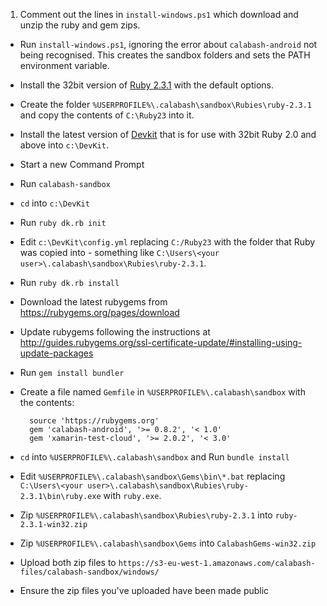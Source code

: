 1. Comment out the lines in `install-windows.ps1` which download and unzip the ruby and gem zips.
- Run `install-windows.ps1`, ignoring the error about `calabash-android` not being recognised.  This creates the sandbox folders and sets the PATH environment variable.
- Install the 32bit version of [Ruby 2.3.1](http://rubyinstaller.org/downloads/) with the default options.
- Create the folder `%USERPROFILE%\.calabash\sandbox\Rubies\ruby-2.3.1` and copy the contents of `C:\Ruby23` into it.
- Install the latest version of [Devkit](http://rubyinstaller.org/downloads/) that is for use with 32bit Ruby 2.0 and above into `c:\DevKit`.
- Start a new Command Prompt
- Run `calabash-sandbox`
- `cd` into `c:\DevKit`
- Run `ruby dk.rb init`
- Edit `c:\DevKit\config.yml` replacing `C:/Ruby23` with the folder that Ruby was copied into - something like `C:\Users\<your user>\.calabash\sandbox\Rubies\ruby-2.3.1`.
- Run `ruby dk.rb install`
- Download the latest rubygems from https://rubygems.org/pages/download
- Update rubygems following the instructions at http://guides.rubygems.org/ssl-certificate-update/#installing-using-update-packages
- Run `gem install bundler`
- Create a file named `Gemfile` in `%USERPROFILE%\.calabash\sandbox` with the contents:

        source 'https://rubygems.org'
        gem 'calabash-android', '>= 0.8.2', '< 1.0'
        gem 'xamarin-test-cloud', '>= 2.0.2', '< 3.0'
- `cd` into `%USERPROFILE%\.calabash\sandbox` and Run `bundle install`
- Edit `%USERPROFILE%\.calabash\sandbox\Gems\bin\*.bat` replacing `C:\Users\<your user>\.calabash\sandbox\Rubies\ruby-2.3.1\bin\ruby.exe` with `ruby.exe`.
- Zip `%USERPROFILE%\.calabash\sandbox\Rubies\ruby-2.3.1` into `ruby-2.3.1-win32.zip`
- Zip `%USERPROFILE%\.calabash\sandbox\Gems` into `CalabashGems-win32.zip`
- Upload both zip files to `https://s3-eu-west-1.amazonaws.com/calabash-files/calabash-sandbox/windows/`
- Ensure the zip files you've uploaded have been made public

 
